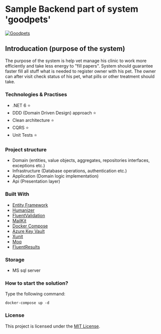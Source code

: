 # Sample Backend part of system 'goodpets'

[![Goodpets](https://github.com/OpsOwns/Goodpets/actions/workflows/main.yml/badge.svg?branch=master)](https://github.com/OpsOwns/Goodpets/actions/workflows/main.yml)

## Introducation (purpose of the system)

The purpose of the system is help vet manage his clinic to work more efficiently and take less energy to "fill papers".
System should guarantee faster fill all stuff what is needed to register owner with his pet. The owner can after visit
check status of his pet, what pills or other treatment should take.


### Technologies & Practises

* .NET 6 ⭐
* DDD (Domain Driven Design) approach ⭐
* Clean architecture ⭐
* CQRS ⭐
* Unit Tests ⭐

### Project structure

* Domain (entities, value objects, aggregates, repositories interfaces, exceptions etc.)
* Infrastructure (Database operations, authentication etc.)
* Application (Domain logic implementation)
* Api (Presentation layer)

### Built With

* [Entity Framework](https://github.com/dotnet/efcore)
* [Humanizer](https://github.com/Humanizr/Humanizer)
* [FluentValidation](https://github.com/FluentValidation/FluentValidation)
* [MailKit](https://github.com/jstedfast/MailKit)
* [Docker Compose](https://docs.docker.com/compose/)
* [Azure Key Vault](https://github.com/Azure/AzureKeyVault)
* [Xunit](https://github.com/xunit/xunit)
* [Moq](https://github.com/moq/moq)
* [FluentResults](https://github.com/altmann/FluentResults)

### Storage
* MS sql server

### How to start the solution?

Type the following command:

```
docker-compose up -d
```

### License

This project is licensed under the [MIT License](LICENSE.md).
